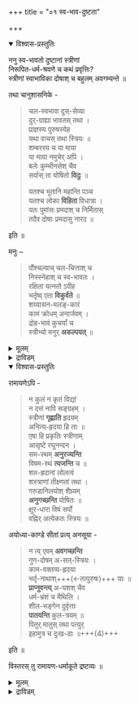 +++
title = "०१ स्व-भाव-दुष्टता"

+++
<details open><summary>विश्वास-प्रस्तुतिः</summary>

ननु स्व-भावतो दुष्टानां स्त्रीणां  
निरूपित-धर्म-श्रवणे च कथं प्रवृत्तिः?  
स्त्रीणां स्वाभाविका दोषाश् च बहुलम् अवगम्यन्ते ॥

तथा चानुशासनिके -

> चल-स्वभावा दुस्-सेव्या  
दुर्-ग्राह्या भावतस् तथा ।  
प्राज्ञस्य पुरुषस्येह  
यथा वाचस् तथा स्त्रियः ॥  
शम्बरस्य च या माया  
या माया नमुचेर् अपि ।  
बलेः कुम्भीनसेश् चैव  
सर्वास् ता योषितो **विदुः** ॥
>
> यतश्च भूतानि महान्ति पञ्च  
यतश्च लोका **विहिता** विधात्रा ।  
यतः पुमांसः प्रमदाश् च निर्मितास्  
तदैव दोषाः प्रमदासु नारद ॥

इति ॥

मनुः – 

> पौंश्चल्याच् चल-चित्ताश् च  
निस्स्नेहाश् च स्व-भावतः ।  
रक्षिता यत्नतो ऽपीह  
भर्तृष्व् एता **विकुर्वते** ॥  
शय्यासन-मलङ्-कारं  
कामं क्रोधम् अनार्जवम् ।  
द्रोह-भावं कुचर्यां च  
स्त्रीभ्यो मनुर् **अकल्पयत्** ॥
</details>

<details><summary>मूलम्</summary>

ननु स्वभावतो दुष्टानां स्त्रीणां निरूपितधर्मश्रवणे च कथं प्रवृत्तिः? स्त्रीणां स्वाभाविका दोषाश्च बहुलमवगम्यन्ते ॥

तथा चानुशासनिके -

> चलस्वभावा दुस्सेव्या दुर्ग्राह्या भावतस्तथा ।  
प्राज्ञस्य पुरुषस्येह यथा वाचस्तथा स्त्रियः ॥  
शम्बरस्य च या माया या माया नमुचेरपि ।  
बलेः कुम्भीनसेश्चैव सर्वास्ता योषितो विदुः ॥
>
> यतश्च भूतानि महान्ति पञ्च यतश्च लोका विहिता विधात्रा ।  
यतः पुमांसः प्रमदाश्च निर्मितास्तदैव दोषाः प्रमदासु नारद ॥

इति ॥

मनुः – 

> पौंश्चल्याच्चलचित्ताश्च निस्नेहाश्च स्वभावतः ।  
रक्षिता यत्नतोऽपीह भर्तृष्वेता विकुर्वते ॥  
शय्यासनमलङ्कारं कामं क्रोधमनार्जवम् ।  
द्रोहभावं कुचर्यां च स्त्रीभ्यो मनुरकल्पयत् ॥

</details>

<details><summary>द्राविडम्</summary>

केळ्वि:-

> स्वबावमागत् तुष्टैगळान स्त्रीगळुक्कु निर् निरूबित्त धर्मच्रवणत्तिल् ऎप्पडि च्रत्तै एऱ्‌पडुम्? स्त्रीगळुक्कु स्वाबाविगमान पल तोषङ्गळ् पल इडङ्गळिलुम् तॆन्बडुगिण्ड्रन.

अनुसासनिगबर्वत्तिल्:-

> स्त्रीगळ् सञ्जल स्वबावमुळ्ळवर्गळ्. अवर्गळै अनुसरिप्पदु इयलादु. अवरबिप्रायत्तै अऱियमुडियादु. पुत्तिमान्गळिन् वार्त्तैगळ् पोल् स्त्रिगळ्. सम्बरन्, नमुसि, पलि, कुम्बीनसि इवर्गळुडैय ऎल्ला मायैगळुम् स्त्रीगळुक्कु उण्डु. ऎन्दक् कालत्तिल् पञ्ज पूदङ्गळुम्, सगल लोकङ्गळुम् निर्माणम् सॆय्यप्पट्टनवो, ऎप्पॊऴुदु पुरुषर्गळुम्, स्त्रीगळुम् स्रुष्टिक्कप्पट्टनरो अदुमुदल् स्त्रीगळिल् तोषमुण्डु.

मनु:-

> स्त्रीगळ् स्वबावमागप् पुरुषर्गळिल् सञ्जलमानदालुम्, स्नेगमिल्लामैयालुम्, यत्नत्ताल् रक्षिक्कप्पट्टबोदिलुम्, भर्त्ताविनिडम् प्रदिगूलैगळागिऱार्गळ्. सयनम्, आसनम्, अलङ्गारम्, कामम्, कोबम्, नेर्मैयिल्लामै, त्रोहम्, कॆट्ट आसरणम् इवैगळै मनु स्त्रीगळुक्कु स्रुष्टित्तार्.
</details>



<details open><summary>विश्वास-प्रस्तुतिः</summary>

रामायणेऽपि -

> न कुलं न कृतं विद्यां  
न दत्तं नापि सङ्ग्रहम् ।  
स्त्रीणां **गृह्णाति** हृदयम्  
अनित्य-हृदया हि ताः ॥  
एषा हि प्रकृतिः स्त्रीणाम्  
आसृष्टे रघुनन्दन ।  
सम-स्थम् **अनुरज्यन्ति**  
विषम-स्थं **त्यजन्ति** च ॥  
शत-ह्रदानां लोलत्वं  
शस्त्राणां तीक्ष्णतां तथा ।  
गरुडानिलयोश् शैघ्र्यम्  
**अनुगच्छन्ति** योषितः ॥  
क्षुर-धारा विषं सर्पो  
वह्निर् अत्येकतः स्त्रियः ॥

अयोध्या-काण्डे सीतां प्रत्य् अनसूया -

> न त्व् एवम् **अवगच्छन्ति**  
गुण-दोषम् अ-सत्-स्त्रियः ।  
काम-वक्तव्य-हृदया  
भर्तृ-नाथाश्+++(←तत्पुरुषः)+++ याः ॥  
**प्राप्नुवन्त्य्** अ-यशश् चैव  
धर्म-भ्रंशं च मैथिलि ।  
शील-भङ्गेन दुर्वृत्ताः  
**पातयन्ति** कुल-त्रयम् ॥  
पितुर् मातुस् तथा पत्युर्  
इहामुत्र च दुःख-दाः ॥+++(4)+++

इति ॥

विस्तरस् तु रामायण-धर्माकूते द्रष्टव्यः ॥
</details>

<details><summary>मूलम्</summary>

रामायणेऽपि -

> न कुलं न कृतं विद्यां न दत्तं नापि सङ्ग्रहम् ।  
स्त्रीणां गृह्णाति हृदयमनित्यहृदया हि ताः ॥  
एषा हि प्रकृतिः स्त्रीणामासृष्टे रघुनन्दन ।  
समस्थमनुरज्यन्ति विषमस्थं त्यजन्ति च ॥  
शतह्रदानां लोलत्वं शस्त्राणां तीक्ष्णतां तथा ।  
गरुडानिलयोश्शैघ्र्यमनुगच्छन्ति योषितः ॥  
क्षुरधारा विषं सर्पो वह्निरत्येकतः स्त्रियः ॥

अयोध्याकाण्डे सीतां प्रत्यनसूया -

> न त्वेवमवगच्छन्ति गुणदोषमसत्स्त्रियः ।  
कामवक्तव्यहृदया भर्तनाथाश्चरन्ति याः ॥  
प्राप्नुवन्त्ययशश्चैव धर्मभ्रंशं च मैथिलि ।  
शीलभङ्गेन दुर्वृत्ताः पातयन्ति कुलत्रयम् ॥  
पितुर्मातुस्तथा पत्युरिहामुत्र च दुःखदाः ॥

इति ॥

विस्तरस्तु रामायणधर्माकूते द्रष्टव्यः ॥

</details>

<details><summary>द्राविडम्</summary>

रामायणत्तिलुम्:-

> कुलम्, सॆय्गै, वित्यै, तानम्, सेर्क्कै, इवै ऒण्ड्रुम् स्त्री मनदै वसप्पडुत्तादु. अवर्गळ् मनम् अनित्यम् (सञ्जलम्.) ओ! रगुनन्दन ! स्रुष्टियिलिरुन्दु स्त्रीगळुक्कु स्वबावमॆन्नवॆण्ड्राल्, नल्ल स्तिदियिलिरुप्पवनिडम् स्नेहम्, तुक्कत्तिलिरुप्पवनै विट्टुविडुवदु ऎन्बदु. मिन्नल्गळिन् साञ्जल्बम्, पाणङ्गळिन् कूर्मै, करुडन्,वायु इवर्गळिन् सीक्रगदि इवैगळै स्त्रीगळ् अनुसरिक्किऱार्गळ्. कत्तिमुनै, विषम्, सर्प्पम्, अक्नि इवर्गळिन् कूट्टत्तैच् चेर्न्दवर्गळ् स्त्रीगळ्.

अयोत्यागाण्डत्तिल् सीदैयैक् कुऱित्तु अनसुयै:-

> असत्स्त्रीगळ् इव्विदमागिऱदिल्लै. कामत्तिऱ्‌कुप् परादीन ह्रुदयमुळ्ळवर्गळायुम्, भर्त्तावुक्कु नादैगळायुम् सञ्जरिक्किण्ड्रनर्. अवर्गळ् अगीर्त्तियैयुम्, धर्म नासत्तैयुमडैगिऱार्गळ्. सीलत्तिन् नासत्ताल् पिदा, मादा, भर्त्ता इवर् मूवरुडैय कुलङ्गळैयुम् नासम् सॆय्गिऱार्गळ्. इदन् विस्तरत्तै रामायण धर्मागूदत्तिल् अऱिग. 

</details>


